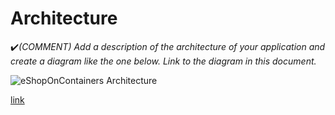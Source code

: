 # Architecture

:heavy_check_mark:_(COMMENT) Add a description of the architecture of your application and create a diagram like the one below. Link to the diagram in this document._

![eShopOnContainers Architecture](https://docs.microsoft.com/en-us/dotnet/architecture/cloud-native/media/eshoponcontainers-development-architecture.png)

[link]((https://github.com/pxlit-projects/project-BjornBovendeerdPXL/blob/main/architecture/architectuurdiagram.drawio.pdf))

